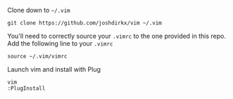 Clone down to `~/.vim`

```clone
git clone https://github.com/joshdirkx/vim ~/.vim
```

You'll need to correctly source your `.vimrc` to the one provided in this repo. Add the following line to your `.vimrc`

```console
source ~/.vim/vimrc
```

Launch vim and install with Plug
```install
vim
:PlugInstall
```

